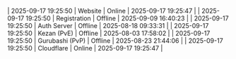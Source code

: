 | 2025-09-17 19:25:50 | Website | Online | 2025-09-17 19:25:47 |
| 2025-09-17 19:25:50 | Registration | Offline | 2025-09-09 16:40:23 |
| 2025-09-17 19:25:50 | Auth Server | Offline | 2025-08-18 09:33:31 |
| 2025-09-17 19:25:50 | Kezan (PvE) | Offline | 2025-08-03 17:58:02 |
| 2025-09-17 19:25:50 | Gurubashi (PvP) | Offline | 2025-08-23 21:44:06 |
| 2025-09-17 19:25:50 | Cloudflare | Online | 2025-09-17 19:25:47 |
